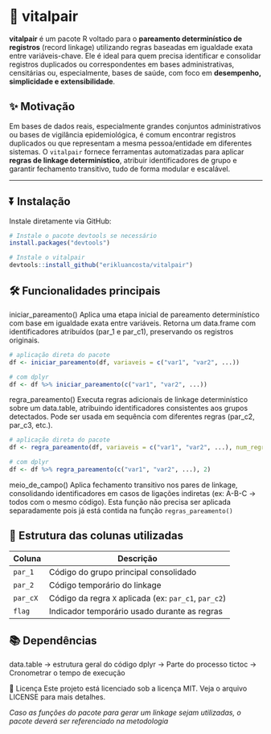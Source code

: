 # 🔗 vitalpair

**vitalpair** é um pacote R voltado para o **pareamento determinístico de registros** (record linkage) utilizando regras baseadas em igualdade exata entre variáveis-chave. 
Ele é ideal para quem precisa identificar e consolidar registros duplicados ou correspondentes em bases administrativas, censitárias ou, especialmente, bases de saúde, com foco em **desempenho, simplicidade e extensibilidade**.

## ✨ Motivação

Em bases de dados reais, especialmente grandes conjuntos administrativos ou bases de vigilância epidemiológica, é comum encontrar registros duplicados ou que representam a mesma pessoa/entidade em diferentes sistemas.
O `vitalpair` fornece ferramentas automatizadas para aplicar **regras de linkage determinístico**, atribuir identificadores de grupo e garantir fechamento transitivo, tudo de forma modular e escalável.

---

## ⏬ Instalação

Instale diretamente via GitHub:

```r
# Instale o pacote devtools se necessário
install.packages("devtools")

# Instale o vitalpair
devtools::install_github("erikluancosta/vitalpair")
```

## 🛠️ Funcionalidades principais
iniciar_pareamento()
Aplica uma etapa inicial de pareamento determinístico com base em igualdade exata entre variáveis. Retorna um data.frame com identificadores atribuídos (par_1 e par_c1), preservando os registros originais.

```r
# aplicação direta do pacote
df <- iniciar_pareamento(df, variaveis = c("var1", "var2", ...))

# com dplyr
df <- df %>% iniciar_pareamento(c("var1", "var2", ...))

```

regra_pareamento()
Executa regras adicionais de linkage determinístico sobre um data.table, atribuindo identificadores consistentes aos grupos detectados. Pode ser usada em sequência com diferentes regras (par_c2, par_c3, etc.).

```r
# aplicação direta do pacote
df <- regra_pareamento(df, variaveis = c("var1", "var2", ...), num_regra=2)

# com dplyr
df <- df %>% regra_pareamento(c("var1", "var2", ...), 2)
```

meio_de_campo()
Aplica fechamento transitivo nos pares de linkage, consolidando identificadores em casos de ligações indiretas (ex: A-B-C → todos com o mesmo código).
Esta função não precisa ser aplicada separadamente pois já está contida na função `regras_pareamento()`

  
## 🧱 Estrutura das colunas utilizadas

| Coluna   | Descrição                                             |
| -------- | ----------------------------------------------------- |
| `par_1`  | Código do grupo principal consolidado                 |
| `par_2`  | Código temporário do linkage                          |
| `par_cX` | Código da regra `X` aplicada (ex: `par_c1`, `par_c2`) |
| `flag`   | Indicador temporário usado durante as regras          |




## 📚 Dependências
data.table -> estrutura geral do código
dplyr      -> Parte do processo
tictoc     -> Cronometrar o tempo de execução

📄 Licença
Este projeto está licenciado sob a licença MIT. Veja o arquivo LICENSE para mais detalhes.

*Caso as funções do pacote para gerar um linkage sejam utilizadas, o pacote deverá ser referenciado na metodologia*

